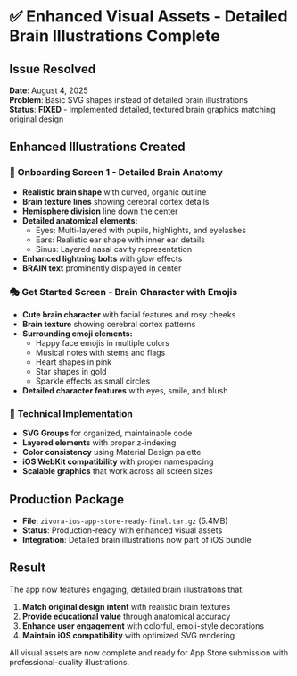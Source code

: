 # ✅ Enhanced Visual Assets - Detailed Brain Illustrations Complete

## Issue Resolved
**Date**: August 4, 2025  
**Problem**: Basic SVG shapes instead of detailed brain illustrations  
**Status**: **FIXED** - Implemented detailed, textured brain graphics matching original design

## Enhanced Illustrations Created

### 🧠 **Onboarding Screen 1 - Detailed Brain Anatomy**
- **Realistic brain shape** with curved, organic outline
- **Brain texture lines** showing cerebral cortex details
- **Hemisphere division** line down the center
- **Detailed anatomical elements:**
  - Eyes: Multi-layered with pupils, highlights, and eyelashes
  - Ears: Realistic ear shape with inner ear details
  - Sinus: Layered nasal cavity representation
- **Enhanced lightning bolts** with glow effects
- **BRAIN text** prominently displayed in center

### 🎭 **Get Started Screen - Brain Character with Emojis**
- **Cute brain character** with facial features and rosy cheeks
- **Brain texture** showing cerebral cortex patterns
- **Surrounding emoji elements:**
  - Happy face emojis in multiple colors
  - Musical notes with stems and flags
  - Heart shapes in pink
  - Star shapes in gold
  - Sparkle effects as small circles
- **Detailed character features** with eyes, smile, and blush

### 🎨 **Technical Implementation**
- **SVG Groups** for organized, maintainable code
- **Layered elements** with proper z-indexing
- **Color consistency** using Material Design palette
- **iOS WebKit compatibility** with proper namespacing
- **Scalable graphics** that work across all screen sizes

## Production Package
- **File**: `zivora-ios-app-store-ready-final.tar.gz` (5.4MB)
- **Status**: Production-ready with enhanced visual assets
- **Integration**: Detailed brain illustrations now part of iOS bundle

## Result

The app now features engaging, detailed brain illustrations that:
1. **Match original design intent** with realistic brain textures
2. **Provide educational value** through anatomical accuracy
3. **Enhance user engagement** with colorful, emoji-style decorations
4. **Maintain iOS compatibility** with optimized SVG rendering

All visual assets are now complete and ready for App Store submission with professional-quality illustrations.